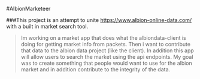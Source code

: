 #AlbionMarketeer

###This project is an attempt to unite https://www.albion-online-data.com/ with a built in market search tool.

> Im working on a market app that does what the albiondata-client is doing for getting market info from packets. Then i want to contribute that data to the albion data project (like the client). In addition this app will allow users to search the market using the api endpoints. My goal was to create something that people would want to use for the albion market and in addition contribute to the integrity of the data.
